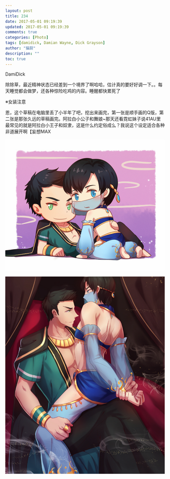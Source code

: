 ```yaml
---
layout: post
title: 234
date: 2017-05-01 09:19:39
updated: 2017-05-01 09:19:39
comments: true
categories: [Photo]
tags: [damidick, Damian Wayne, Dick Grayson]
author: "猫厨"
description: ""
toc: true
---
```


<p>DamiDick</p> 
<p>除除草，最近精神状态已经差到一个境界了啊哈哈，估计真的要好好调一下。。每天睡觉都会做梦，还各种惊险吃鸡的内容。睡醒都快累死了</p> 
<p>※女装注意</p> 
<p>恩，这个草稿在电脑里丢了小半年了吧，挖出来画完，第一张是顺手画的Q版，第二张是那张久远的草稿画完。阿拉白小公子和舞娘~那天还看霓虹妹子说41AU里最常见的就是阿拉白小王子和奴隶，这是什么约定俗成么？我说这个设定适合各种非道展开啊【妄想MAX</p>

![](https://raw.githubusercontent.com/alicewish/meowchain247/master/img_cVZNdzJtQk9JV2RrYm5TRkxTVEhQQnZCLzRMemhKcHozU1JHRVhhRU9hQlFIRnJma3ZseU9nPT0.jpg)

![](https://raw.githubusercontent.com/alicewish/meowchain247/master/img_cVZNdzJtQk9JV2RrYm5TRkxTVEhQRFhXSklYRUcwclVZMlRqYzMrQWxuZXdJWmxPTkpMMFpRPT0.jpg)